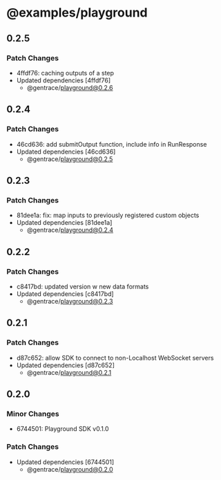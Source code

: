# @examples/playground

## 0.2.5

### Patch Changes

- 4ffdf76: caching outputs of a step
- Updated dependencies [4ffdf76]
  - @gentrace/playground@0.2.6

## 0.2.4

### Patch Changes

- 46cd636: add submitOutput function, include info in RunResponse
- Updated dependencies [46cd636]
  - @gentrace/playground@0.2.5

## 0.2.3

### Patch Changes

- 81dee1a: fix: map inputs to previously registered custom objects
- Updated dependencies [81dee1a]
  - @gentrace/playground@0.2.4

## 0.2.2

### Patch Changes

- c8417bd: updated version w new data formats
- Updated dependencies [c8417bd]
  - @gentrace/playground@0.2.3

## 0.2.1

### Patch Changes

- d87c652: allow SDK to connect to non-Localhost WebSocket servers
- Updated dependencies [d87c652]
  - @gentrace/playground@0.2.1

## 0.2.0

### Minor Changes

- 6744501: Playground SDK v0.1.0

### Patch Changes

- Updated dependencies [6744501]
  - @gentrace/playground@0.2.0
